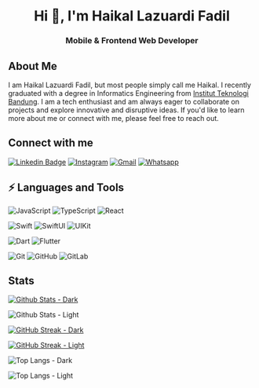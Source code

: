 <h1 align="center">Hi 👋, I'm Haikal Lazuardi Fadil</h1>
<h3 align="center">Mobile & Frontend Web Developer</h3>

## About Me

I am Haikal Lazuardi Fadil, but most people simply call me Haikal. I recently graduated with a degree in Informatics Engineering from [Institut Teknologi Bandung](https://www.itb.ac.id/). I am a tech enthusiast and am always eager to collaborate on projects and explore innovative and disruptive ideas. If you'd like to learn more about me or connect with me, please feel free to reach out.

## Connect with me

[![Linkedin Badge](https://img.shields.io/badge/-Haikal%20Lazuardi-blue?style=flat-square&logo=Linkedin&logoColor=white&link=https://www.linkedin.com/in/haikal-lazuardi/)](https://www.linkedin.com/in/haikal-lazuardi/)
[![Instagram](https://img.shields.io/badge/-haikallazuardifadil-purple?style=flat-square&logo=instagram&logoColor=white&link=https://instagram.com/haikallazuardifadil)](https://instagram.com/haikallazuardifadil)
[![Gmail](https://img.shields.io/badge/-haikallzrd@gmail.com-c14438?style=flat-square&logo=Gmail&logoColor=white&link=mailto:haikallzrd@gmail.com)](mailto:haikallzrd@gmail.com)
[![Whatsapp](https://img.shields.io/badge/-6281219083250-25D366?style=flat-square&logo=whatsapp&logoColor=white&link=https://wa.me/6281219083250)](https://wa.me/6281219083250)

## ⚡ Languages and Tools

![JavaScript](https://img.shields.io/badge/-JavaScript-black?style=flat-square&logo=javascript)
![TypeScript](https://img.shields.io/badge/-TypeScript-000000?style=flat-square&logo=typescript)
![React](https://img.shields.io/badge/-React-black?style=flat-square&logo=react)

![Swift](https://img.shields.io/badge/-Swift-181717?style=flat-square&logo=swift)
![SwiftUI](https://img.shields.io/badge/-SwiftUI-000000?style=flat-square&logo=swift&logoColor=blue&textColor=black)
![UIKit](https://img.shields.io/badge/-UIKit-000000?style=flat-square&logo=swift&logoColor=orange)

![Dart](https://img.shields.io/badge/Dart-0175C2?style=flat-square&logo=dart&logoColor=white)
![Flutter](https://img.shields.io/badge/Flutter-02569B?style=flat-square&logo=flutter&logoColor=white)

<!-- ![React Native](https://img.shields.io/badge/React_Native-20232A?style=flat-square&logo=react&logoColor=61DAFB) -->

![Git](https://img.shields.io/badge/-Git-181717?style=flat-square&logo=git)
![GitHub](https://img.shields.io/badge/-GitHub-181717?style=flat-square&logo=github)
![GitLab](https://img.shields.io/badge/-GitLab-FCA121?style=flat-square&logo=gitlab)

## Stats

<!-- GITHUB STATS -->

[![Github Stats - Dark](https://github-readme-stats-sigma-five.vercel.app/api?username=haikallf&count_private=true&show_icons=true&include_all_commits=true&bg_color=00000000&text_color=7DBBEF&border_color=7DBBEF&title_color=4F94EF&icon_color=0063D0#gh-dark-mode-only)](https://github-readme-stats-sigma-five.vercel.app/#gh-dark-mode-only)

![Github Stats - Light](https://github-readme-stats-sigma-five.vercel.app/api?username=haikallf&count_private=true&show_icons=true&include_all_commits=true#gh-light-mode-only)

<!-- GITHUB STREAK -->

[![GitHub Streak - Dark](https://streak-stats.demolab.com?user=haikallf&theme=dark&background=00000000&ring=4F94EF&fire=0063D0&currStreakLabel=4F94EF&sideNums=7DBBEF&currStreakNum=7DBBEF&sideLabels=4F94EF&border=7DBBEF#gh-dark-mode-only)](https://git.io/streak-stats#gh-dark-mode-only)

[![GitHub Streak - Light](https://streak-stats.demolab.com?user=haikallf&fire=0063D0&ring=4F94EF&currStreakLabel=4F94EF#gh-light-mode-only)](https://git.io/streak-stats#gh-light-mode-only)

<!-- TOP LANGUAGES -->

![Top Langs - Dark](https://github-readme-stats.vercel.app/api/top-langs/?username=haikallf&langs_count=8&hide=matlab&layout=compact&bg_color=00000000&text_color=7DBBEF&title_color=4F94EF&border_color=7DBBEF)

![Top Langs - Light](https://github-readme-stats.vercel.app/api/top-langs/?username=haikallf&langs_count=8&hide=matlab&layout=compact#gh-light-mode-only)

